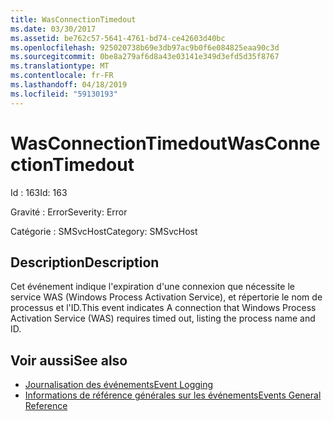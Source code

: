 ```yaml
---
title: WasConnectionTimedout
ms.date: 03/30/2017
ms.assetid: be762c57-5641-4761-bd74-ce42603d40bc
ms.openlocfilehash: 925020738b69e3db97ac9b0f6e084825eaa90c3d
ms.sourcegitcommit: 0be8a279af6d8a43e03141e349d3efd5d35f8767
ms.translationtype: MT
ms.contentlocale: fr-FR
ms.lasthandoff: 04/18/2019
ms.locfileid: "59130193"
---
```

# <a name="wasconnectiontimedout"></a><span data-ttu-id="2b19a-102">WasConnectionTimedout</span><span class="sxs-lookup"><span data-stu-id="2b19a-102">WasConnectionTimedout</span></span>
<span data-ttu-id="2b19a-103">Id : 163</span><span class="sxs-lookup"><span data-stu-id="2b19a-103">Id: 163</span></span>  
  
 <span data-ttu-id="2b19a-104">Gravité : Error</span><span class="sxs-lookup"><span data-stu-id="2b19a-104">Severity: Error</span></span>  
  
 <span data-ttu-id="2b19a-105">Catégorie : SMSvcHost</span><span class="sxs-lookup"><span data-stu-id="2b19a-105">Category: SMSvcHost</span></span>  
  
## <a name="description"></a><span data-ttu-id="2b19a-106">Description</span><span class="sxs-lookup"><span data-stu-id="2b19a-106">Description</span></span>  
 <span data-ttu-id="2b19a-107">Cet événement indique l'expiration d'une connexion que nécessite le service WAS (Windows Process Activation Service), et répertorie le nom de processus et l'ID.</span><span class="sxs-lookup"><span data-stu-id="2b19a-107">This event indicates A connection that Windows Process Activation Service (WAS) requires timed out, listing the process name and ID.</span></span>  
  
## <a name="see-also"></a><span data-ttu-id="2b19a-108">Voir aussi</span><span class="sxs-lookup"><span data-stu-id="2b19a-108">See also</span></span>

- [<span data-ttu-id="2b19a-109">Journalisation des événements</span><span class="sxs-lookup"><span data-stu-id="2b19a-109">Event Logging</span></span>](../../../../../docs/framework/wcf/diagnostics/event-logging/index.md)
- [<span data-ttu-id="2b19a-110">Informations de référence générales sur les événements</span><span class="sxs-lookup"><span data-stu-id="2b19a-110">Events General Reference</span></span>](../../../../../docs/framework/wcf/diagnostics/event-logging/events-general-reference.md)
